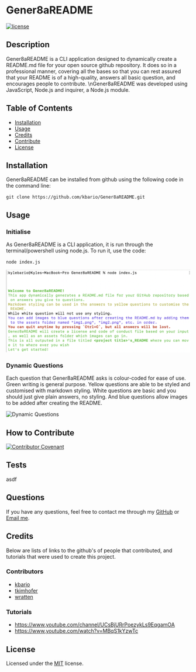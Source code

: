 # Gener8aREADME
[![license](https://img.shields.io/badge/license-MIT-green.svg)](./LICENSE.md)

## Description
Gener8aREADME is a CLI application designed to dynamically create a README.md file for your open source github repository. It does so in a professional manner, covering all the bases so that you can rest assured that your README is of a high-quality, answers all basic question, and encourages people to contribute. \nGener8aREADME was developed using JavaScript, Node.js and inquirer, a Node.js module.

## Table of Contents

- [Installation](#installation)
- [Usage](#usage)
- [Credits](#credits)
- [Contribute](#contribute)
- [License](#license)

## Installation
Gener8aREADME can be installed from github using the following code in the command line:

    git clone https://github.com/kbario/Gener8aREADME.git

## Usage
### Initialise

As Gener8aREADME is a CLI application, it is run through the terminal/powershell using node.js. To run it, use the code:

    node index.js

![Initialise](./assets/imgOne.png)


### Dynamic Questions

Each question that Gener8aREADME asks is colour-coded for ease of use. Green writing is general purpose. Yellow questions are able to be styled and customised with markdown styling. White questions are basic and you should just give plain answers, no styling. And blue questions allow images to be added after creating the README.

![Dynamic Questions](./assets/imgTwo.png)




## How to Contribute
[![Contributor Covenant](https://img.shields.io/badge/Contributor%20Covenant-2.1-4baaaa.svg)](./CODE_OF_CONDUCT.md)

## Tests
asdf

## Questions
If you have any questions, feel free to contact me through my [GitHub](https://github.com/kbario/) or [Email me](mailto:kylebario1@gmail.com).

## Credits
Below are lists of links to the github's of people that contributed, and tutorials that were used to create this project.

### Contributors
- [kbario](https://github.com/kbario/)
- [tkimhofer](https://github.com/tkimhofer/)
- [wratten](https://github.com/wratten/)

### Tutorials
- https://www.youtube.com/channel/UCsBjURrPoezykLs9EqgamOA
- https://www.youtube.com/watch?v=MBqS1kYzwTc

## License
Licensed under the [MIT](./LICENSE.txt) license.

